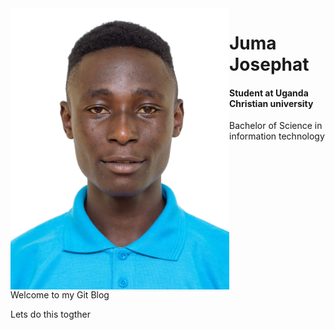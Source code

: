 <div style="display:flex;" class="row">
 <img src="image.jpg" width="350" alt="Profile Image">
  <div>
   <h1>Juma Josephat</h1>
      <h4>Student at Uganda Christian university</h4>
    <p>Bachelor of Science in information technology </p>
  </div>
</div>
Welcome to my Git Blog

Lets do this togther
